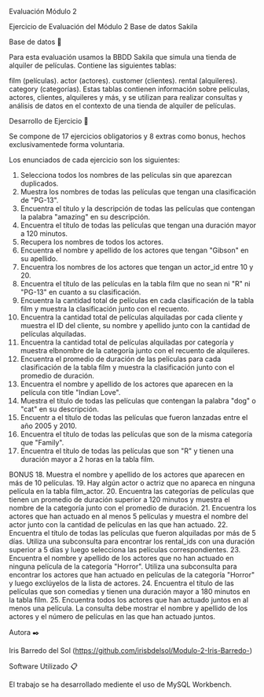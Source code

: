 Evaluación Módulo 2

Ejercicio de Evaluación del Módulo 2 Base de datos Sakila

Base de datos 🚀

Para esta evaluación usamos la BBDD Sakila que simula una tienda de alquiler de películas. Contiene las siguientes tablas:

film (películas).
actor (actores).
customer (clientes).
rental (alquileres).
category (categorías).
Estas tablas contienen información sobre películas, actores, clientes, alquileres y más, y se utilizan para realizar consultas y análisis de datos en el contexto de una tienda de alquiler de películas.

Desarrollo de Ejercicio 🔧

Se compone de 17 ejercicios obligatorios y 8 extras como bonus, hechos exclusivamentede forma voluntaria.

Los enunciados de cada ejercicio son los siguientes:
 1. Selecciona todos los nombres de las películas sin que aparezcan duplicados.
 2. Muestra los nombres de todas las películas que tengan una clasificación de "PG-13".
 3. Encuentra el título y la descripción de todas las películas que contengan la palabra "amazing" en su descripción.
 4. Encuentra el título de todas las películas que tengan una duración mayor a 120 minutos.
 5. Recupera los nombres de todos los actores.
 6. Encuentra el nombre y apellido de los actores que tengan "Gibson" en su apellido.
 7. Encuentra los nombres de los actores que tengan un actor_id entre 10 y 20.
 8. Encuentra el título de las películas en la tabla film que no sean ni "R" ni "PG-13" en cuanto a su clasificación.
 9. Encuentra la cantidad total de películas en cada clasificación de la tabla film y muestra la clasificación junto con el recuento.
 10. Encuentra la cantidad total de películas alquiladas por cada cliente y muestra el ID del cliente, su nombre y apellido junto con la cantidad de películas alquiladas.
 11. Encuentra la cantidad total de películas alquiladas por categoría y muestra elbnombre de la categoría junto con el recuento de alquileres.
 12. Encuentra el promedio de duración de las películas para cada clasificación de la tabla film y muestra la clasificación junto con el promedio de duración.
 13. Encuentra el nombre y apellido de los actores que aparecen en la película con title "Indian Love".
 14. Muestra el título de todas las películas que contengan la palabra "dog" o "cat" en su descripción.
 15. Encuentr a el título de todas las películas que fueron lanzadas entre el año 2005 y 2010.
 16. Encuentra el título de todas las películas que son de la misma categoría que "Family".
 17. Encuentra el título de todas las películas que son "R" y tienen una duración mayor a 2 horas en la tabla film.

 BONUS
 18. Muestra el nombre y apellido de los actores que aparecen en más de 10 películas.
 19. Hay algún actor o actriz que no apareca en ninguna película en la tabla film_actor.
 20. Encuentra las categorías de películas que tienen un promedio de duración superior a 120 minutos y muestra el nombre de la categoría junto con el promedio de duración.
 21. Encuentra los actores que han actuado en al menos 5 películas y muestra el nombre del actor junto con la cantidad de películas en las que han actuado.
 22. Encuentra el título de todas las películas que fueron alquiladas por más de 5 días. Utiliza una subconsulta para encontrar los rental_ids con una duración superior a 5 días y luego selecciona las películas correspondientes.
 23. Encuentra el nombre y apellido de los actores que no han actuado en ninguna película de la categoría "Horror". Utiliza una subconsulta para encontrar los actores que han actuado en películas de la categoría "Horror" y luego exclúyelos de la lista de actores.
 24. Encuentra el título de las películas que son comedias y tienen una duración mayor a 180 minutos en la tabla film.
 25. Encuentra todos los actores que han actuado juntos en al menos una película. La consulta debe mostrar el nombre y apellido de los actores y el número de películas en las que han actuado juntos.

 Autora ✒️
 
 Iris Barredo del Sol (https://github.com/irisbdelsol/Modulo-2-Iris-Barredo-)

 Software Utilizado 📋
 
 El trabajo se ha desarrollado mediente el uso de MySQL Workbench.
